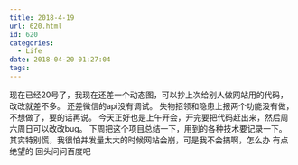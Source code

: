 ```yaml
---
title: 2018-4-19
url: 620.html
id: 620
categories:
  - Life
date: 2018-04-20 01:27:04
tags:
---
```


现在已经20号了，我现在还差一个动态图，可以抄上次给别人做网站用的代码，改改就差不多。 还差微信的api没有调试。 失物招领和隐患上报两个功能没有做，不想做了，要的话再说。 今天正好也是上午开会，开完要把代码赶出来，然后周六周日可以改改bug。 下周把这个项目总结一下，用到的各种技术要记录一下。 其实特别慌，我很怕并发量太大的时候网站会崩，可是我不会搞啊，怎么办 有点绝望的 回头问问百度吧